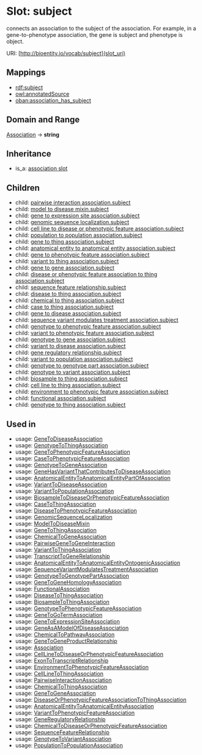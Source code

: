 # Slot: subject


connects an association to the subject of the association. For example, in a gene-to-phenotype association, the gene is subject and phenotype is object.

URI: [http://bioentity.io/vocab/subject](slot_uri)
## Mappings

 * [rdf:subject](http://purl.obolibrary.org/obo/rdf_subject)
 * [owl:annotatedSource](http://purl.obolibrary.org/obo/owl_annotatedSource)
 * [oban:association_has_subject](http://purl.obolibrary.org/obo/oban_association_has_subject)
## Domain and Range

[Association](Association.md) -> **string**
## Inheritance

 *  is_a: [association slot](association_slot.md)
## Children

 *  child: [pairwise interaction association.subject](pairwise_interaction_association_subject.md)
 *  child: [model to disease mixin.subject](model_to_disease_mixin_subject.md)
 *  child: [gene to expression site association.subject](gene_to_expression_site_association_subject.md)
 *  child: [genomic sequence localization.subject](genomic_sequence_localization_subject.md)
 *  child: [cell line to disease or phenotypic feature association.subject](cell_line_to_disease_or_phenotypic_feature_association_subject.md)
 *  child: [population to population association.subject](population_to_population_association_subject.md)
 *  child: [gene to thing association.subject](gene_to_thing_association_subject.md)
 *  child: [anatomical entity to anatomical entity association.subject](anatomical_entity_to_anatomical_entity_association_subject.md)
 *  child: [gene to phenotypic feature association.subject](gene_to_phenotypic_feature_association_subject.md)
 *  child: [variant to thing association.subject](variant_to_thing_association_subject.md)
 *  child: [gene to gene association.subject](gene_to_gene_association_subject.md)
 *  child: [disease or phenotypic feature association to thing association.subject](disease_or_phenotypic_feature_association_to_thing_association_subject.md)
 *  child: [sequence feature relationship.subject](sequence_feature_relationship_subject.md)
 *  child: [disease to thing association.subject](disease_to_thing_association_subject.md)
 *  child: [chemical to thing association.subject](chemical_to_thing_association_subject.md)
 *  child: [case to thing association.subject](case_to_thing_association_subject.md)
 *  child: [gene to disease association.subject](gene_to_disease_association_subject.md)
 *  child: [sequence variant modulates treatment association.subject](sequence_variant_modulates_treatment_association_subject.md)
 *  child: [genotype to phenotypic feature association.subject](genotype_to_phenotypic_feature_association_subject.md)
 *  child: [variant to phenotypic feature association.subject](variant_to_phenotypic_feature_association_subject.md)
 *  child: [genotype to gene association.subject](genotype_to_gene_association_subject.md)
 *  child: [variant to disease association.subject](variant_to_disease_association_subject.md)
 *  child: [gene regulatory relationship.subject](gene_regulatory_relationship_subject.md)
 *  child: [variant to population association.subject](variant_to_population_association_subject.md)
 *  child: [genotype to genotype part association.subject](genotype_to_genotype_part_association_subject.md)
 *  child: [genotype to variant association.subject](genotype_to_variant_association_subject.md)
 *  child: [biosample to thing association.subject](biosample_to_thing_association_subject.md)
 *  child: [cell line to thing association.subject](cell_line_to_thing_association_subject.md)
 *  child: [environment to phenotypic feature association.subject](environment_to_phenotypic_feature_association_subject.md)
 *  child: [functional association.subject](functional_association_subject.md)
 *  child: [genotype to thing association.subject](genotype_to_thing_association_subject.md)
## Used in

 *  usage: [GeneToDiseaseAssociation](GeneToDiseaseAssociation.md)
 *  usage: [GenotypeToThingAssociation](GenotypeToThingAssociation.md)
 *  usage: [GeneToPhenotypicFeatureAssociation](GeneToPhenotypicFeatureAssociation.md)
 *  usage: [CaseToPhenotypicFeatureAssociation](CaseToPhenotypicFeatureAssociation.md)
 *  usage: [GenotypeToGeneAssociation](GenotypeToGeneAssociation.md)
 *  usage: [GeneHasVariantThatContributesToDiseaseAssociation](GeneHasVariantThatContributesToDiseaseAssociation.md)
 *  usage: [AnatomicalEntityToAnatomicalEntityPartOfAssociation](AnatomicalEntityToAnatomicalEntityPartOfAssociation.md)
 *  usage: [VariantToDiseaseAssociation](VariantToDiseaseAssociation.md)
 *  usage: [VariantToPopulationAssociation](VariantToPopulationAssociation.md)
 *  usage: [BiosampleToDiseaseOrPhenotypicFeatureAssociation](BiosampleToDiseaseOrPhenotypicFeatureAssociation.md)
 *  usage: [CaseToThingAssociation](CaseToThingAssociation.md)
 *  usage: [DiseaseToPhenotypicFeatureAssociation](DiseaseToPhenotypicFeatureAssociation.md)
 *  usage: [GenomicSequenceLocalization](GenomicSequenceLocalization.md)
 *  usage: [ModelToDiseaseMixin](ModelToDiseaseMixin.md)
 *  usage: [GeneToThingAssociation](GeneToThingAssociation.md)
 *  usage: [ChemicalToGeneAssociation](ChemicalToGeneAssociation.md)
 *  usage: [PairwiseGeneToGeneInteraction](PairwiseGeneToGeneInteraction.md)
 *  usage: [VariantToThingAssociation](VariantToThingAssociation.md)
 *  usage: [TranscriptToGeneRelationship](TranscriptToGeneRelationship.md)
 *  usage: [AnatomicalEntityToAnatomicalEntityOntogenicAssociation](AnatomicalEntityToAnatomicalEntityOntogenicAssociation.md)
 *  usage: [SequenceVariantModulatesTreatmentAssociation](SequenceVariantModulatesTreatmentAssociation.md)
 *  usage: [GenotypeToGenotypePartAssociation](GenotypeToGenotypePartAssociation.md)
 *  usage: [GeneToGeneHomologyAssociation](GeneToGeneHomologyAssociation.md)
 *  usage: [FunctionalAssociation](FunctionalAssociation.md)
 *  usage: [DiseaseToThingAssociation](DiseaseToThingAssociation.md)
 *  usage: [BiosampleToThingAssociation](BiosampleToThingAssociation.md)
 *  usage: [GenotypeToPhenotypicFeatureAssociation](GenotypeToPhenotypicFeatureAssociation.md)
 *  usage: [GeneToGoTermAssociation](GeneToGoTermAssociation.md)
 *  usage: [GeneToExpressionSiteAssociation](GeneToExpressionSiteAssociation.md)
 *  usage: [GeneAsAModelOfDiseaseAssociation](GeneAsAModelOfDiseaseAssociation.md)
 *  usage: [ChemicalToPathwayAssociation](ChemicalToPathwayAssociation.md)
 *  usage: [GeneToGeneProductRelationship](GeneToGeneProductRelationship.md)
 *  usage: [Association](Association.md)
 *  usage: [CellLineToDiseaseOrPhenotypicFeatureAssociation](CellLineToDiseaseOrPhenotypicFeatureAssociation.md)
 *  usage: [ExonToTranscriptRelationship](ExonToTranscriptRelationship.md)
 *  usage: [EnvironmentToPhenotypicFeatureAssociation](EnvironmentToPhenotypicFeatureAssociation.md)
 *  usage: [CellLineToThingAssociation](CellLineToThingAssociation.md)
 *  usage: [PairwiseInteractionAssociation](PairwiseInteractionAssociation.md)
 *  usage: [ChemicalToThingAssociation](ChemicalToThingAssociation.md)
 *  usage: [GeneToGeneAssociation](GeneToGeneAssociation.md)
 *  usage: [DiseaseOrPhenotypicFeatureAssociationToThingAssociation](DiseaseOrPhenotypicFeatureAssociationToThingAssociation.md)
 *  usage: [AnatomicalEntityToAnatomicalEntityAssociation](AnatomicalEntityToAnatomicalEntityAssociation.md)
 *  usage: [VariantToPhenotypicFeatureAssociation](VariantToPhenotypicFeatureAssociation.md)
 *  usage: [GeneRegulatoryRelationship](GeneRegulatoryRelationship.md)
 *  usage: [ChemicalToDiseaseOrPhenotypicFeatureAssociation](ChemicalToDiseaseOrPhenotypicFeatureAssociation.md)
 *  usage: [SequenceFeatureRelationship](SequenceFeatureRelationship.md)
 *  usage: [GenotypeToVariantAssociation](GenotypeToVariantAssociation.md)
 *  usage: [PopulationToPopulationAssociation](PopulationToPopulationAssociation.md)
